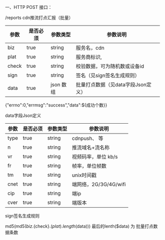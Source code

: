 一、HTTP POST 接口：

/reports        cdn推流打点汇报（批量）

参数 | 是否必须 | 参数类型 | 参数说明 
----|------|----|----
biz | true | string | 服务名，cdn
plat | true | string | 服务商标识,
check | true | string | 校验数据，可为随机数或设备id
sign | true | string | 签名（见sign签名生成规则）
data | true | json 数组 | 批量打点数据（见data字段Json定义）


{"errno":0,"errmsg":"success","data":${成功个数}}

data字段Json定义

参数 | 是否必须 | 参数类型 | 参数说明 
----|------|----|----
type | true | string | cdnpush、 等
n | true | string | 推流域名+流名称
vr | true | string | 视频码率，单位 kb/s
fr | true | string | 帧率，单位帧数
tm | true | string | unix时间戳
cnet | true | string | 端网络，2G/3G/4G/wifi
cip | true | string | 端ip
cver | true | string | 端版本

sign签名生成规则

md5(md5(${biz}.${check}.$(plat).length($data)))
最后的lenth($data) 为 批量打点数据条数
